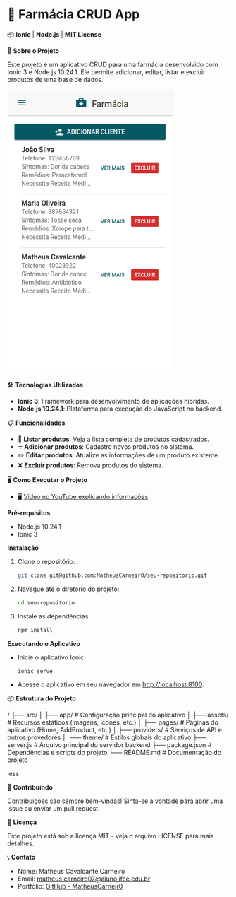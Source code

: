 # 🏥 Farmácia CRUD App

📦 **Ionic** | **Node.js** | **MIT License**

🚀 **Sobre o Projeto**

Este projeto é um aplicativo CRUD para uma farmácia desenvolvido com Ionic 3 e Node.js 10.24.1. Ele permite adicionar, editar, listar e excluir produtos de uma base de dados.

![alt text](image-2.png)

🛠️ **Tecnologias Utilizadas**

- **Ionic 3**: Framework para desenvolvimento de aplicações híbridas.
- **Node.js 10.24.1**: Plataforma para execução do JavaScript no backend.

📋 **Funcionalidades**

- 📄 **Listar produtos**: Veja a lista completa de produtos cadastrados.
- ➕ **Adicionar produtos**: Cadastre novos produtos no sistema.
- ✏️ **Editar produtos**: Atualize as informações de um produto existente.
- ❌ **Excluir produtos**: Remova produtos do sistema.

🖥️ **Como Executar o Projeto**

- 🖥️ [Video no YouTube explicando informações](https://youtu.be/72T6s_gHRJM)

**Pré-requisitos**

- Node.js 10.24.1
- Ionic 3

**Instalação**

1. Clone o repositório:
    ```bash
    git clone git@github.com:MatheusCarneir0/seu-repositorio.git
    ```

2. Navegue até o diretório do projeto:
    ```bash
    cd seu-repositorio
    ```

3. Instale as dependências:
    ```bash
    npm install
    ```

**Executando o Aplicativo**

- Inicie o aplicativo Ionic:
    ```bash
    ionic serve
    ```
- Acesse o aplicativo em seu navegador em [http://localhost:8100](http://localhost:8100).

📦 **Estrutura do Projeto**

/ ├── src/ │ ├── app/ # Configuração principal do aplicativo │ ├── assets/ # Recursos estáticos (imagens, ícones, etc.) │ ├── pages/ # Páginas do aplicativo (Home, AddProduct, etc.) │ ├── providers/ # Serviços de API e outros provedores │ └── theme/ # Estilos globais do aplicativo ├── server.js # Arquivo principal do servidor backend ├── package.json # Dependências e scripts do projeto └── README.md # Documentação do projeto

less


🤝 **Contribuindo**

Contribuições são sempre bem-vindas! Sinta-se à vontade para abrir uma issue ou enviar um pull request.

📄 **Licença**

Este projeto está sob a licença MIT - veja o arquivo LICENSE para mais detalhes.

📞 **Contato**

- Nome: Matheus Cavalcante Carneiro
- Email: [matheus.carneiro07@aluno.ifce.edu.br](mailto:matheus.carneiro07@aluno.ifce.edu.br)
- Portfólio: [GitHub - MatheusCarneir0](https://github.com/MatheusCarneir0)
